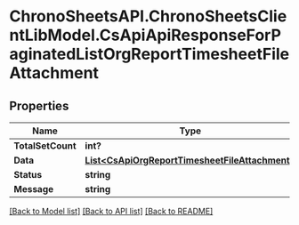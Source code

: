 # ChronoSheetsAPI.ChronoSheetsClientLibModel.CsApiApiResponseForPaginatedListOrgReportTimesheetFileAttachment
## Properties

Name | Type | Description | Notes
------------ | ------------- | ------------- | -------------
**TotalSetCount** | **int?** |  | [optional] 
**Data** | [**List&lt;CsApiOrgReportTimesheetFileAttachment&gt;**](CsApiOrgReportTimesheetFileAttachment.md) |  | [optional] 
**Status** | **string** |  | [optional] 
**Message** | **string** |  | [optional] 

[[Back to Model list]](../README.md#documentation-for-models) [[Back to API list]](../README.md#documentation-for-api-endpoints) [[Back to README]](../README.md)

